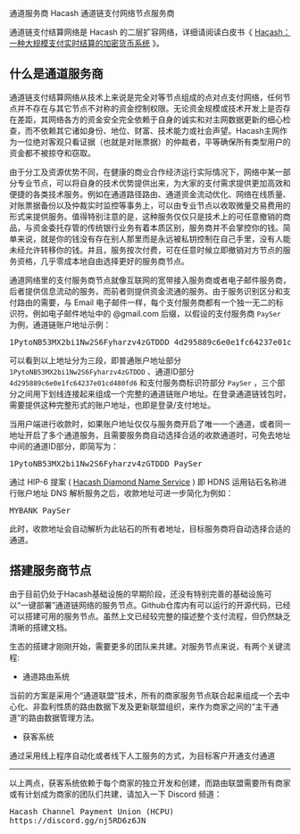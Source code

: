通道服务商
Hacash 通道链支付网络节点服务商



通道链支付结算网络是 Hacash 的二层扩容网络，详细请阅读白皮书《 [Hacash：一种大规模支付实时结算的加密货币系统]([:=lang.links.wp:]) 》。

## 什么是通道服务商

通道链支付结算网络从技术上来说是完全对等节点组成的点对点支付网络，任何节点并不存在与其它节点不对称的资金控制权限。无论资金规模或技术开发上是否存在差距，其网络各方的资金安全完全依赖于自身的诚实和对主网数据更新的细心检查，而不依赖其它诸如身份、地位、财富、技术能力或社会声望。Hacash主网作为一位绝对客观只看证据（也就是对账票据）的仲裁者，平等确保所有类型用户的资金都不被掠夺和窃取。

由于分工及资源优势不同，在健康的商业合作经济运行实际情况下，网络中某一部分专业节点，可以将自身的技术优势提供出来，为大家的支付需求提供更加高效和便捷的各类技术服务。例如在通道路径路由、通道资金流动优化、网络在线质量、对账票据备份以及仲裁实时监控等事务上，可以由专业节点以收取微量交易费用的形式来提供服务。值得特别注意的是，这种服务仅仅只是技术上的可任意撤销的商品，与资金委托存管的传统银行业务有着本质区别，服务商并不会掌控你的钱。简单来说，就是你的钱没有存在别人那里而是永远被私钥控制在自己手里，没有人能未经允许转移你的钱。并且，服务按次付费，可在任意时候立即撤销对方节点的服务资格，几乎零成本地自由选择更好的服务商节点。

通道网络里的支付服务商节点就像互联网的宽带接入服务商或者电子邮件服务商，后者提供信息流动的服务，而前者则提供资金流通的服务。由于服务识别区分和支付路由的需要，与 Email 电子邮件一样，每个支付服务商都有一个独一无二的标识符。例如电子邮件地址中的 @gmail.com 后缀，以假设的支付服务商 `PaySer` 为例，通道链账户地址示例：

<pre class="log">
1PytoNB53MX2bi1Nw2S6Fyharzv4zGTDDD_4d295889c6e0e1fc64237e01cd480fd6_PaySer
</pre>

可以看到以上地址分为三段，即普通账户地址部分 `1PytoNB53MX2bi1Nw2S6Fyharzv4zGTDDD` 、通道ID部分 `4d295889c6e0e1fc64237e01cd480fd6` 和支付服务商标识符部分 `PaySer` ，三个部分之间用下划线连接起来组成一个完整的通道链账户地址。在登录通道链钱包时，需要提供这种完整形式的账户地址，也即是登录/支付地址。

当用户端进行收款时，如果账户地址仅仅与服务商开启了唯一一个通道，或者同一地址开启了多个通道服务，且需要服务商自动选择合适的收款通道时，可免去地址中间的通道ID部分，即简写为：

<pre class="log">
1PytoNB53MX2bi1Nw2S6Fyharzv4zGTDDD_PaySer
</pre>

通过 HIP-6 提案 ( [Hacash Diamond Name Service](https://hacashtalk.com/t/hip-6-hacash-diamond-name-service/138) ) 即 HDNS 运用钻石名称进行账户地址 DNS 解析服务之后，收款地址可进一步简化为例如：

<pre class="log">
MYBANK_PaySer
</pre>

此时，收款地址会自动解析为此钻石的所有者地址，目标服务商将自动选择合适的通道。

## 搭建服务商节点

由于目前仍处于Hacash基础设施的早期阶段，还没有特别完善的基础设施可以“一键部署”通道链网络的服务节点。Github仓库内有可以运行的开源代码，已经可以搭建可用的服务节点。虽然上文已经较完整的描述整个支付流程，但仍然缺乏清晰的搭建文档。

生态的搭建才刚刚开始，需要更多的团队来共建。对服务节点来说，有两个关键流程:

- 通道路由系统

当前的方案是采用个“通道联盟”技术，所有的商家服务节点联合起来组成一个去中心化、非盈利性质的路由数据下发及更新联盟组织，来作为商家之间的“主干通道”的路由数据管理方法。

- 获客系统

通过采用线上程序自动化或者线下人工服务的方式，为目标客户开通支付通道

---

以上两点，获客系统依赖于每个商家的独立开发和创建，而路由联盟需要所有商家或有计划成为商家的团队们共建，请加入一下 Discord 频道：

<pre class="links big">
Hacash Channel Payment Union (HCPU)
https://discord.gg/nj5RD6z6JN
</pre>



